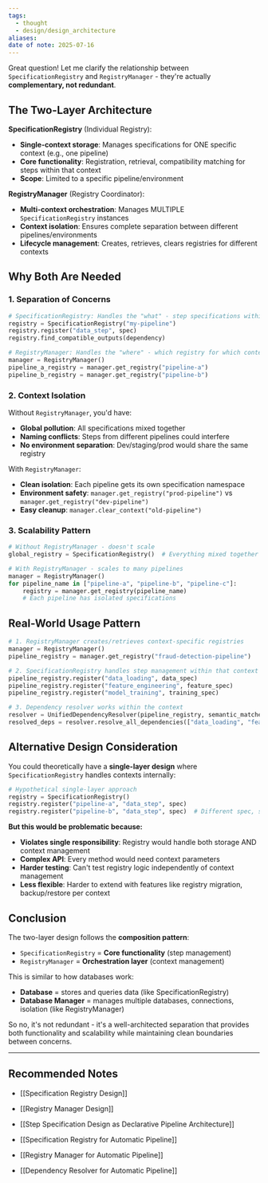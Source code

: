 ```yaml
---
tags:
  - thought
  - design/design_architecture
aliases: 
date of note: 2025-07-16
---
```


Great question! Let me clarify the relationship between `SpecificationRegistry` and `RegistryManager` - they're actually **complementary, not redundant**.

## The Two-Layer Architecture

**SpecificationRegistry** (Individual Registry):
- **Single-context storage**: Manages specifications for ONE specific context (e.g., one pipeline)
- **Core functionality**: Registration, retrieval, compatibility matching for steps within that context
- **Scope**: Limited to a specific pipeline/environment

**RegistryManager** (Registry Coordinator):
- **Multi-context orchestration**: Manages MULTIPLE `SpecificationRegistry` instances
- **Context isolation**: Ensures complete separation between different pipelines/environments
- **Lifecycle management**: Creates, retrieves, clears registries for different contexts

## Why Both Are Needed

### 1. **Separation of Concerns**
```python
# SpecificationRegistry: Handles the "what" - step specifications within a context
registry = SpecificationRegistry("my-pipeline")
registry.register("data_step", spec)
registry.find_compatible_outputs(dependency)

# RegistryManager: Handles the "where" - which registry for which context
manager = RegistryManager()
pipeline_a_registry = manager.get_registry("pipeline-a")
pipeline_b_registry = manager.get_registry("pipeline-b")
```

### 2. **Context Isolation**
Without `RegistryManager`, you'd have:
- **Global pollution**: All specifications mixed together
- **Naming conflicts**: Steps from different pipelines could interfere
- **No environment separation**: Dev/staging/prod would share the same registry

With `RegistryManager`:
- **Clean isolation**: Each pipeline gets its own specification namespace
- **Environment safety**: `manager.get_registry("prod-pipeline")` vs `manager.get_registry("dev-pipeline")`
- **Easy cleanup**: `manager.clear_context("old-pipeline")`

### 3. **Scalability Pattern**
```python
# Without RegistryManager - doesn't scale
global_registry = SpecificationRegistry()  # Everything mixed together

# With RegistryManager - scales to many pipelines
manager = RegistryManager()
for pipeline_name in ["pipeline-a", "pipeline-b", "pipeline-c"]:
    registry = manager.get_registry(pipeline_name)
    # Each pipeline has isolated specifications
```

## Real-World Usage Pattern

```python
# 1. RegistryManager creates/retrieves context-specific registries
manager = RegistryManager()
pipeline_registry = manager.get_registry("fraud-detection-pipeline")

# 2. SpecificationRegistry handles step management within that context
pipeline_registry.register("data_loading", data_spec)
pipeline_registry.register("feature_engineering", feature_spec)
pipeline_registry.register("model_training", training_spec)

# 3. Dependency resolver works within the context
resolver = UnifiedDependencyResolver(pipeline_registry, semantic_matcher)
resolved_deps = resolver.resolve_all_dependencies(["data_loading", "feature_engineering", "model_training"])
```

## Alternative Design Consideration

You could theoretically have a **single-layer design** where `SpecificationRegistry` handles contexts internally:

```python
# Hypothetical single-layer approach
registry = SpecificationRegistry()
registry.register("pipeline-a", "data_step", spec)
registry.register("pipeline-b", "data_step", spec)  # Different spec, same step name
```

**But this would be problematic because:**
- **Violates single responsibility**: Registry would handle both storage AND context management
- **Complex API**: Every method would need context parameters
- **Harder testing**: Can't test registry logic independently of context management
- **Less flexible**: Harder to extend with features like registry migration, backup/restore per context

## Conclusion

The two-layer design follows the **composition pattern**:
- `SpecificationRegistry` = **Core functionality** (step management)
- `RegistryManager` = **Orchestration layer** (context management)

This is similar to how databases work:
- **Database** = stores and queries data (like SpecificationRegistry)
- **Database Manager** = manages multiple databases, connections, isolation (like RegistryManager)

So no, it's not redundant - it's a well-architected separation that provides both functionality and scalability while maintaining clean boundaries between concerns.



-----------
##  Recommended Notes

- [[Specification Registry Design]]
- [[Registry Manager Design]]
- [[Step Specification Design as Declarative Pipeline Architecture]]

- [[Specification Registry for Automatic Pipeline]]
- [[Registry Manager for Automatic Pipeline]]
- [[Dependency Resolver for Automatic Pipeline]]